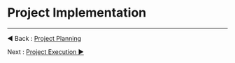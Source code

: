 # Project Implementation



















---
◀ Back : [Project Planning](B-PROJECT_PLANNING.md)  

Next : [Project Execution ▶](D-PROJECT_EXECUTION.md)